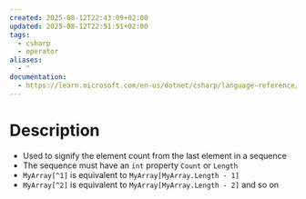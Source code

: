 ```yaml
---
created: 2025-08-12T22:43:09+02:00
updated: 2025-08-12T22:51:51+02:00
tags:
  - csharp
  - operator
aliases:
  - ^
documentation:
  - https://learn.microsoft.com/en-us/dotnet/csharp/language-reference/operators/member-access-operators#index-from-end-operator-
---
```

# Description
- Used to signify the element count from the last element in a sequence
- The sequence must have an `int` property `Count` or `Length`
- `MyArray[^1]` is equivalent to `MyArray[MyArray.Length - 1]`
- `MyArray[^2]` is equivalent to `MyArray[MyArray.Length - 2]` and so on
